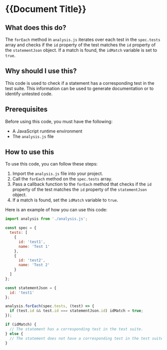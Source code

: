 
  
   # **{{Document Title}}**

## What does this do?

The `forEach` method in `analysis.js` iterates over each test in the `spec.tests` array and checks if the `id` property of the test matches the `id` property of the `statementJson` object. If a match is found, the `idMatch` variable is set to `true`.

## Why should I use this?

This code is used to check if a statement has a corresponding test in the test suite. This information can be used to generate documentation or to identify untested code.

## Prerequisites

Before using this code, you must have the following:

* A JavaScript runtime environment
* The `analysis.js` file

## How to use this

To use this code, you can follow these steps:

1. Import the `analysis.js` file into your project.
2. Call the `forEach` method on the `spec.tests` array.
3. Pass a callback function to the `forEach` method that checks if the `id` property of the test matches the `id` property of the `statementJson` object.
4. If a match is found, set the `idMatch` variable to `true`.

Here is an example of how you can use this code:

```javascript
import analysis from './analysis.js';

const spec = {
  tests: [
    {
      id: 'test1',
      name: 'Test 1'
    },
    {
      id: 'test2',
      name: 'Test 2'
    }
  ]
};

const statementJson = {
  id: 'test1'
};

analysis.forEach(spec.tests, (test) => {
  if (test.id && test.id === statementJson.id) idMatch = true;
});

if (idMatch) {
  // The statement has a corresponding test in the test suite.
} else {
  // The statement does not have a corresponding test in the test suite.
}
```
  
  